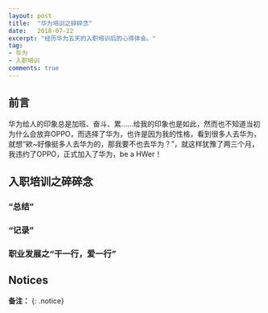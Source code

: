 ```yaml
---
layout: post
title:  "华为培训之碎碎念"
date:   2018-07-22
excerpt: "经历华为五天的入职培训后的心得体会。"
tag:
- 华为
- 入职培训
comments: true
---
```


## 前言

华为给人的印象总是加班、奋斗、累……给我的印象也是如此，然而也不知道当初为什么会放弃OPPO，而选择了华为，也许是因为我的性格，看到很多人去华为，就想“欸~好像挺多人去华为的，那我要不也去华为？”，就这样犹豫了两三个月，我违约了OPPO，正式加入了华为，be a HWer！


## 入职培训之碎碎念

### “总结”

### “记录”

### 职业发展之“干一行，爱一行”

## Notices

**备注：**
{: .notice}
